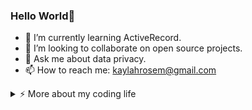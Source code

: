 ### Hello World👋



- 🌱 I’m currently learning ActiveRecord.
- 👯 I’m looking to collaborate on open source projects.
- 💬 Ask me about data privacy.
- 📫 How to reach me: kaylahrosem@gmail.com


<details>
<summary>⚡️ More about my coding life</summary>
<br />

![Top Langs](https://github-readme-stats.vercel.app/api/top-langs/?username=kaylahrose&layout=compact&hide=css,html)

![Kaylah Rose's github stats](https://github-readme-stats.vercel.app/api?username=kaylahrose&count_private=true&show_icons=true&theme=onedark)

</details>
